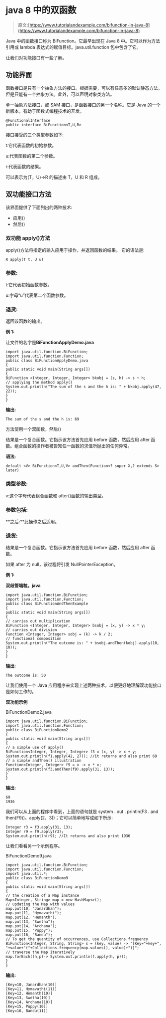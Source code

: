 # java 8 中的双函数

> 原文:[https://www.tutorialandexample.com/bifunction-in-java-8](https://www.tutorialandexample.com/bifunction-in-java-8)

Java 中的函数接口称为 BiFunction。它最早出现在 Java 8 中。它可以作为方法引用或 lambda 表达式的赋值目标。java.util.function 包中包含了它。

让我们对功能接口有一些了解。

## 功能界面

函数接口是只有一个抽象方法的接口。根据需要，可以有任意多的默认静态方法，但是只能有一个抽象方法。此外，可以声明对象类方法。

单一抽象方法接口，或 SAM 接口，是函数接口的另一个名称。它是 Java 的一个新版本，有助于函数式编程技术的开发。

```
@FunctionalInterface  
public interface BiFunction<T,U,R> 
```

接口接受的三个类型参数如下:

t:它代表函数的初始参数。

u:代表函数的第二个参数。

r:代表函数的结果。

可以表示为(T，U)->R 的描述由 T，U 和 R 组成。

## 双功能接口方法

该界面提供了下面列出的两种技术:

*   应用()
*   然后()

### 双功能 apply()方法

apply()方法将指定的输入应用于操作，并返回函数的结果。
它的语法是:

```
R apply(T t, U u) 
```

### 参数:

t:它代表初始函数参数。

u:字母“u”代表第二个函数参数。

### 退货:

返回该函数的输出。

**例 1:**

让文件的名字是**BiFunctionApplyDemo.java**

```
import java.util.function.BiFunction;  
import java.util.function.Function;  
public class BiFunctionApplyDemo.java   
{  
public static void main(String args[])   
{  
BiFunction <Integer, Integer, Integer> bkobj = (s, h) -> s + h;  
// applying the method apply()
System.out.println("The sum of the s and the h is: " + bkobj.apply(47, 22));  
}   
} 
```

**输出:**

```
The sum of the s and the h is: 69
```

方法使用一个双函数，然后()

结果是一个复合函数。它指示该方法首先应用 before 函数，然后应用 after 函数。组合函数的操作者被告知任一函数的求值所抛出的任何异常。

**语法:**

```
default <V> BiFunction<T,U,V> andThen(Function<? super X,? extends S> later)
```

### 类型参数:

v:这个字母代表组合函数和 after()函数的输出类型。

### 参数包括:

**之后:**此操作之后适用。

### 退货:

结果是一个复合函数。它指示该方法首先应用 before 函数，然后应用 after 函数。

如果 after 为 null，该过程将引发 NullPointerException。

**例 1:**

**双歧管端粒。java**

```
import java.util.function.BiFunction;  
import java.util.function.Function;  
public class BiFunctionAndThenExample  
{  
public static void main(String args[])   
{  
// carries out multiplication
BiFunction <Integer, Integer, Integer> bsobj = (x, y) -> x * y;  
// carries out division
Function <Integer, Integer> sobj = (k) -> k / 2;  
// functional composition
System.out.println("The outcome is: " + bsobj.andThen(kobj).apply(10, 10));
}  
} 
```

**输出:**

```
The outcome is: 50
```

让我们使用一个 Java 应用程序来实现上述两种技术，以便更好地理解双功能接口是如何工作的。

**双功能示例**

BiFunctionDemo2.java

```
import java.util.function.BiFunction;  
import java.util.function.Function;  
public class BiFunctionDemo2 
{  
public static void main(String args[])   
{  
// a simple use of apply()
BiFunction<Integer, Integer, Integer> f3 = (x, y) -> x + y;  
System.out.println(f1.apply(42, 27)); //it returns and also print 69 
// a simple andThen() illustration
Function<Integer, Integer> f9 = x -> x * x;  
System.out.println(f3.andThen(f9).apply(31, 13));  
}  
} 
```

**输出:**

```
69
1936 
```

我们可以从上面的程序中看到，上面的语句就是 system . out . println(F3 . and then(F9))。apply(2，3))；它可以简单地写成如下所示:

```
Integer r3 = f3.apply(31, 13); 
Integer r9 = f9.apply(r3); 
System.out.println(r9); //It returns and also print 1936 
```

让我们看看另一个示例程序。

BiFunctionDemo9.java

```
import java.util.function.BiFunction;  
import java.util.function.Function;  
import java.util.*;  
public class BiFunctionDemo9   
{  
public static void main(String args[])   
{  
// the creation of a Map instance
Map<Integer, String> map = new HashMap<>();  
// updating the Map with values
map.put(10, "Janardhan");  
map.put(11, "Hymavathi");  
map.put(12, "Hemanth");  
map.put(13, "Swetha");  
map.put(14, "Archana");  
map.put(15, "Puppy");  
map.put(16, "Bandu");  
// To get the quantity of occurrences, use Collections.frequency
BiFunction<Integer, String, String> s = (key, value) -> "[Key="+key+", "+value+"("+Collections.frequency(map.values(), value)+")]";  
// traverse the Map iteratively
map.forEach((h,p)-> System.out.println(f.apply(h, p)));  
}  
} 
```

**输出:**

```
[Key=10, Janardhan(10)]
[Key=11, Hymavathi(11)]
[Key=12, Hemanth(10)]
[Key=13, Swetha(10)]
[Key=14, Archana(10)]
[Key=15, Puppy(10)]
[Key=16, Bandu(11)]   
```